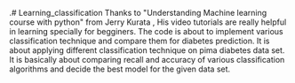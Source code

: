 .# Learning_classification
Thanks to "Understanding Machine learning course with python" from Jerry Kurata , His video tutorials are really helpful in learning specially for begginers.
The code is about to implement various classification technique and compare them for diabetes prediction.
It is about applying different classification technique on pima diabetes data set.
It is basically about comparing recall and accuracy of various classification algorithms and decide the best model for the given data set.
